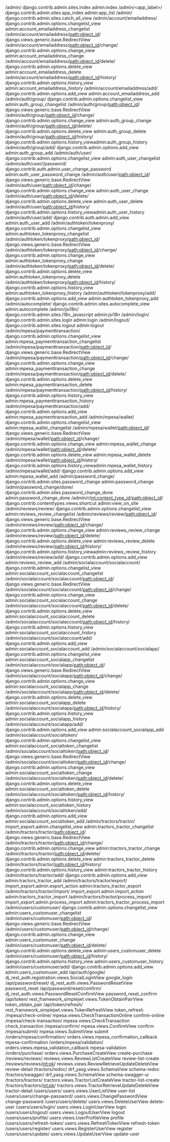 /admin/ django.contrib.admin.sites.index admin:index
/admin/<app_label>/ django.contrib.admin.sites.app_index admin:app_list
/admin/<url> django.contrib.admin.sites.catch_all_view
/admin/account/emailaddress/ django.contrib.admin.options.changelist_view admin:account_emailaddress_changelist
/admin/account/emailaddress/<path:object_id>/ django.views.generic.base.RedirectView
/admin/account/emailaddress/<path:object_id>/change/ django.contrib.admin.options.change_view admin:account_emailaddress_change
/admin/account/emailaddress/<path:object_id>/delete/ django.contrib.admin.options.delete_view admin:account_emailaddress_delete
/admin/account/emailaddress/<path:object_id>/history/ django.contrib.admin.options.history_view admin:account_emailaddress_history
/admin/account/emailaddress/add/ django.contrib.admin.options.add_view admin:account_emailaddress_add
/admin/auth/group/ django.contrib.admin.options.changelist_view admin:auth_group_changelist
/admin/auth/group/<path:object_id>/ django.views.generic.base.RedirectView
/admin/auth/group/<path:object_id>/change/ django.contrib.admin.options.change_view admin:auth_group_change
/admin/auth/group/<path:object_id>/delete/ django.contrib.admin.options.delete_view admin:auth_group_delete
/admin/auth/group/<path:object_id>/history/ django.contrib.admin.options.history_viewadmin:auth_group_history
/admin/auth/group/add/ django.contrib.admin.options.add_view admin:auth_group_add
/admin/auth/user/ django.contrib.admin.options.changelist_view admin:auth_user_changelist
/admin/auth/user/<id>/password/ django.contrib.auth.admin.user_change_password admin:auth_user_password_change
/admin/auth/user/<path:object_id>/ django.views.generic.base.RedirectView
/admin/auth/user/<path:object_id>/change/ django.contrib.admin.options.change_view admin:auth_user_change
/admin/auth/user/<path:object_id>/delete/ django.contrib.admin.options.delete_view admin:auth_user_delete
/admin/auth/user/<path:object_id>/history/ django.contrib.admin.options.history_viewadmin:auth_user_history
/admin/auth/user/add/ django.contrib.auth.admin.add_view admin:auth_user_add
/admin/authtoken/tokenproxy/ django.contrib.admin.options.changelist_view admin:authtoken_tokenproxy_changelist
/admin/authtoken/tokenproxy/<path:object_id>/ django.views.generic.base.RedirectView
/admin/authtoken/tokenproxy/<path:object_id>/change/ django.contrib.admin.options.change_view admin:authtoken_tokenproxy_change
/admin/authtoken/tokenproxy/<path:object_id>/delete/ django.contrib.admin.options.delete_view admin:authtoken_tokenproxy_delete
/admin/authtoken/tokenproxy/<path:object_id>/history/ django.contrib.admin.options.history_view admin:authtoken_tokenproxy_history
/admin/authtoken/tokenproxy/add/ django.contrib.admin.options.add_view admin:authtoken_tokenproxy_add
/admin/autocomplete/ django.contrib.admin.sites.autocomplete_view admin:autocomplete
/admin/jsi18n/ django.contrib.admin.sites.i18n_javascript admin:jsi18n
/admin/login/ django.contrib.admin.sites.login admin:login
/admin/logout/ django.contrib.admin.sites.logout admin:logout
/admin/mpesa/paymenttransaction/ django.contrib.admin.options.changelist_view admin:mpesa_paymenttransaction_changelist
/admin/mpesa/paymenttransaction/<path:object_id>/ django.views.generic.base.RedirectView
/admin/mpesa/paymenttransaction/<path:object_id>/change/ django.contrib.admin.options.change_view admin:mpesa_paymenttransaction_change
/admin/mpesa/paymenttransaction/<path:object_id>/delete/ django.contrib.admin.options.delete_view admin:mpesa_paymenttransaction_delete
/admin/mpesa/paymenttransaction/<path:object_id>/history/ django.contrib.admin.options.history_view admin:mpesa_paymenttransaction_history
/admin/mpesa/paymenttransaction/add/ django.contrib.admin.options.add_view admin:mpesa_paymenttransaction_add
/admin/mpesa/wallet/ django.contrib.admin.options.changelist_view admin:mpesa_wallet_changelist
/admin/mpesa/wallet/<path:object_id>/ django.views.generic.base.RedirectView
/admin/mpesa/wallet/<path:object_id>/change/ django.contrib.admin.options.change_view admin:mpesa_wallet_change
/admin/mpesa/wallet/<path:object_id>/delete/ django.contrib.admin.options.delete_view admin:mpesa_wallet_delete
/admin/mpesa/wallet/<path:object_id>/history/ django.contrib.admin.options.history_viewadmin:mpesa_wallet_history
/admin/mpesa/wallet/add/ django.contrib.admin.options.add_view admin:mpesa_wallet_add
/admin/password_change/ django.contrib.admin.sites.password_change admin:password_change
/admin/password_change/done/ django.contrib.admin.sites.password_change_done admin:password_change_done
/admin/r/<int:content_type_id>/<path:object_id>/ django.contrib.contenttypes.views.shortcut admin:view_on_site
/admin/reviews/review/ django.contrib.admin.options.changelist_view admin:reviews_review_changelist
/admin/reviews/review/<path:object_id>/ django.views.generic.base.RedirectView
/admin/reviews/review/<path:object_id>/change/ django.contrib.admin.options.change_view admin:reviews_review_change
/admin/reviews/review/<path:object_id>/delete/ django.contrib.admin.options.delete_view admin:reviews_review_delete
/admin/reviews/review/<path:object_id>/history/ django.contrib.admin.options.history_viewadmin:reviews_review_history
/admin/reviews/review/add/ django.contrib.admin.options.add_view admin:reviews_review_add
/admin/socialaccount/socialaccount/ django.contrib.admin.options.changelist_view admin:socialaccount_socialaccount_changelist
/admin/socialaccount/socialaccount/<path:object_id>/ django.views.generic.base.RedirectView
/admin/socialaccount/socialaccount/<path:object_id>/change/ django.contrib.admin.options.change_view admin:socialaccount_socialaccount_change
/admin/socialaccount/socialaccount/<path:object_id>/delete/ django.contrib.admin.options.delete_view admin:socialaccount_socialaccount_delete
/admin/socialaccount/socialaccount/<path:object_id>/history/ django.contrib.admin.options.history_view admin:socialaccount_socialaccount_history
/admin/socialaccount/socialaccount/add/ django.contrib.admin.options.add_view admin:socialaccount_socialaccount_add
/admin/socialaccount/socialapp/ django.contrib.admin.options.changelist_view admin:socialaccount_socialapp_changelist
/admin/socialaccount/socialapp/<path:object_id>/ django.views.generic.base.RedirectView
/admin/socialaccount/socialapp/<path:object_id>/change/ django.contrib.admin.options.change_view admin:socialaccount_socialapp_change
/admin/socialaccount/socialapp/<path:object_id>/delete/ django.contrib.admin.options.delete_view admin:socialaccount_socialapp_delete
/admin/socialaccount/socialapp/<path:object_id>/history/ django.contrib.admin.options.history_view admin:socialaccount_socialapp_history
/admin/socialaccount/socialapp/add/ django.contrib.admin.options.add_view admin:socialaccount_socialapp_add
/admin/socialaccount/socialtoken/ django.contrib.admin.options.changelist_view admin:socialaccount_socialtoken_changelist
/admin/socialaccount/socialtoken/<path:object_id>/ django.views.generic.base.RedirectView
/admin/socialaccount/socialtoken/<path:object_id>/change/ django.contrib.admin.options.change_view admin:socialaccount_socialtoken_change
/admin/socialaccount/socialtoken/<path:object_id>/delete/ django.contrib.admin.options.delete_view admin:socialaccount_socialtoken_delete
/admin/socialaccount/socialtoken/<path:object_id>/history/ django.contrib.admin.options.history_view admin:socialaccount_socialtoken_history
/admin/socialaccount/socialtoken/add/ django.contrib.admin.options.add_view admin:socialaccount_socialtoken_add
/admin/tractors/tractor/ import_export.admin.changelist_view admin:tractors_tractor_changelist
/admin/tractors/tractor/<path:object_id>/ django.views.generic.base.RedirectView
/admin/tractors/tractor/<path:object_id>/change/ django.contrib.admin.options.change_view admin:tractors_tractor_change
/admin/tractors/tractor/<path:object_id>/delete/ django.contrib.admin.options.delete_view admin:tractors_tractor_delete
/admin/tractors/tractor/<path:object_id>/history/ django.contrib.admin.options.history_view admin:tractors_tractor_history
/admin/tractors/tractor/add/ django.contrib.admin.options.add_view admin:tractors_tractor_add
/admin/tractors/tractor/export/ import_export.admin.export_action admin:tractors_tractor_export
/admin/tractors/tractor/import/ import_export.admin.import_action admin:tractors_tractor_import
/admin/tractors/tractor/process_import/ import_export.admin.process_import admin:tractors_tractor_process_import
/admin/users/customuser/ django.contrib.admin.options.changelist_view admin:users_customuser_changelist
/admin/users/customuser/<path:object_id>/ django.views.generic.base.RedirectView
/admin/users/customuser/<path:object_id>/change/ django.contrib.admin.options.change_view admin:users_customuser_change
/admin/users/customuser/<path:object_id>/delete/ django.contrib.admin.options.delete_view admin:users_customuser_delete
/admin/users/customuser/<path:object_id>/history/ django.contrib.admin.options.history_view admin:users_customuser_history
/admin/users/customuser/add/ django.contrib.admin.options.add_view admin:users_customuser_add
/api/auth/google/ dj_rest_auth.registration.views.SocialLoginView google_login
/api/password/reset/ dj_rest_auth.views.PasswordResetView password_reset
/api/password/reset/confirm/ dj_rest_auth.views.PasswordResetConfirmView password_reset_confirm
/api/token/ rest_framework_simplejwt.views.TokenObtainPairView token_obtain_pair
/api/token/refresh/ rest_framework_simplejwt.views.TokenRefreshView token_refresh
/mpesa/check-online/ mpesa.views.CheckTransactionOnline confirm-online
/mpesa/check-transaction/ mpesa.views.CheckTransaction check_transaction
/mpesa/confirm/ mpesa.views.ConfirmView confirm
/mpesa/submit/ mpesa.views.SubmitView submit
/orders/mpesa/confirmation/ orders.views.mpesa_confirmation_callback mpesa-confirmation
/orders/mpesa/validation/ orders.views.mpesa_validation_callback mpesa-validation
/orders/purchase/ orders.views.PurchaseCreateView create-purchase
/reviews/reviews/ reviews.views.ReviewListCreateView review-list-create
/reviews/reviews/<int:pk>/ reviews.views.ReviewRetrieveUpdateDeleteView review-detail
/tractors/redoc/ drf_yasg.views.SchemaView schema-redoc
/tractors/swagger/ drf_yasg.views.SchemaView schema-swagger-ui
/tractors/tractors/ tractors.views.TractorListCreateView tractor-list-create
/tractors/tractors/<int:pk>/ tractors.views.TractorRetrieveUpdateDeleteView tractor-detail
/users/users/ users.views.UserListView user-list
/users/users/change-password/ users.views.ChangePasswordView change-password
/users/users/delete/ users.views.DeleteUserView delete-user
/users/users/login/ users.views.LoginUserView login
/users/users/logout/ users.views.LogoutUserView logout
/users/users/profile/ users.views.UserProfileView profile
/users/users/refresh-token/ users.views.RefreshTokenView refresh-token
/users/users/register/ users.views.RegisterUserView register
/users/users/update/ users.views.UpdateUserView update-user
